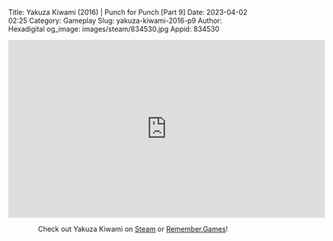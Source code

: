 Title: Yakuza Kiwami (2016) | Punch for Punch [Part 9]
Date: 2023-04-02 02:25
Category: Gameplay
Slug: yakuza-kiwami-2016-p9
Author: Hexadigital
og_image: images/steam/834530.jpg
Appid: 834530

<center><iframe src="https://www.youtube.com/embed/typAfyJZfVg?feature=oembed" allow="accelerometer; autoplay; encrypted-media; gyroscope; picture-in-picture" width="640" height="360" frameborder="0"></iframe>

Check out Yakuza Kiwami on [Steam](https://store.steampowered.com/app/834530/?curator_clanid=34633900) or [Remember.Games](https://remember.games/game/342/)!</center>